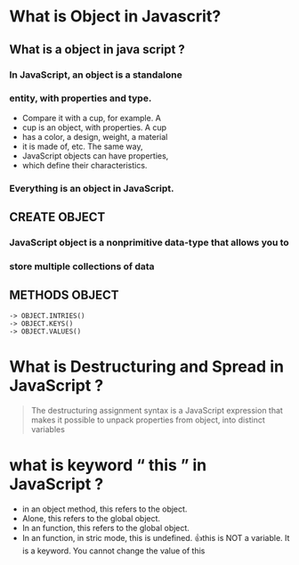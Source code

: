 # What is Object in Javascrit?
## What is a object in java script ?
### In JavaScript, an object is a standalone 
### entity, with properties and type. 
- Compare it with a cup, for example. A 
- cup is an object, with properties. A cup 
- has a color, a design, weight, a material 
- it is made of, etc. The same way, 
- JavaScript objects can have properties, 
- which define their characteristics.
### Everything is an object in JavaScript.
## CREATE OBJECT
### JavaScript object is a nonprimitive data-type that allows you to 
### store multiple collections of data
## METHODS OBJECT
```SH
-> OBJECT.INTRIES()
-> OBJECT.KEYS()
-> OBJECT.VALUES()
```
# What is Destructuring and Spread in JavaScript ?
> The destructuring assignment syntax is a JavaScript expression that makes it 
> possible to unpack properties from object, into distinct variables

# what is keyword “ this ” in JavaScript ?
- in an object method, this refers to the object.
- Alone, this refers to the global object.
- In an function, this refers to the global object.
- In an function, in stric mode, this is undefined.
👍this is NOT a variable. It is a keyword. You cannot change the value of this
